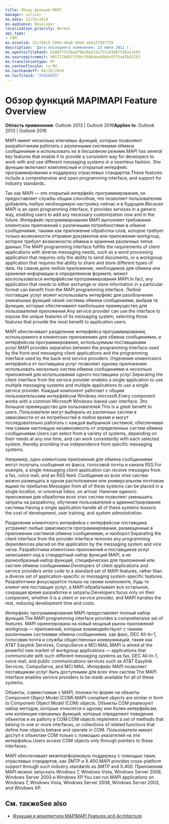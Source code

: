 ```yaml
---
title: Обзор функций MAPI
manager: soliver
ms.date: 11/16/2014
ms.audience: Developer
localization_priority: Normal
api_type:
- COM
ms.assetid: 22cf56c5-2804-40a8-99e6-a6d127897720
description: 'Дата последнего изменения: 23 июля 2011 г.'
ms.openlocfilehash: b1087f5156ad79b20eb31ef55c0388ffd82e1601
ms.sourcegitcommit: 8657170d071f9bcf680aba50b9c07f2a4fb82283
ms.translationtype: MT
ms.contentlocale: ru-RU
ms.lasthandoff: 04/28/2019
ms.locfileid: "33416925"
---
```

# <a name="mapi-feature-overview"></a><span data-ttu-id="851e0-103">Обзор функций MAPI</span><span class="sxs-lookup"><span data-stu-id="851e0-103">MAPI Feature Overview</span></span>
 
<span data-ttu-id="851e0-104">**Область применения**: Outlook 2013 | Outlook 2016</span><span class="sxs-lookup"><span data-stu-id="851e0-104">**Applies to**: Outlook 2013 | Outlook 2016</span></span> 
  
<span data-ttu-id="851e0-105">MAPI имеет несколько ключевых функций, которые позволяют разработчикам работать с различными системами обмена сообщениями и использовать их в бесшовном режиме.</span><span class="sxs-lookup"><span data-stu-id="851e0-105">MAPI has several key features that enable it to provide a consistent way for developers to work with and use different messaging systems in a seamless fashion.</span></span> <span data-ttu-id="851e0-106">Эти функции включают комплексный и открытый интерфейс программирования и поддержку отраслевых стандартов.</span><span class="sxs-lookup"><span data-stu-id="851e0-106">These features include a comprehensive and open programming interface, and support for industry standards.</span></span> 
  
<span data-ttu-id="851e0-107">Так как MAPI — это открытый интерфейс программирования, он предоставляет службы общим способом, что позволяет пользователям добавлять любую необходимую настройку сейчас и в будущем.</span><span class="sxs-lookup"><span data-stu-id="851e0-107">Because MAPI is an open programming interface, it provides services in a generic way, enabling users to add any necessary customization now and in the future.</span></span> <span data-ttu-id="851e0-108">Интерфейс программирования MAPI выполняет требования клиентских приложений с различными потребностями в обмене сообщениями, такими как приложение обработки слов, которое требует только возможности отправки документов или приложения workgroup, которое требует возможности обмена и хранения различных типов данных.</span><span class="sxs-lookup"><span data-stu-id="851e0-108">The MAPI programming interface fulfills the requirements of client applications with diverse messaging needs, such as a word processing application that requires only the ability to send documents, or a workgroup application that requires the ability to share and store different types of data.</span></span> <span data-ttu-id="851e0-109">На самом деле любое приложение, необходимое для обмена или хранения информации в определенном формате, может воспользоваться интерфейсом программирования MAPI.</span><span class="sxs-lookup"><span data-stu-id="851e0-109">In fact, any application that needs to either exchange or store information in a particular format can benefit from the MAPI programming interface.</span></span> <span data-ttu-id="851e0-110">Любой поставщик услуг может использовать интерфейс для разоблачения уникальных функций своей системы обмена сообщениями, выбрав те функции, которые обеспечивают наибольшее преимущество для пользователей приложений.</span><span class="sxs-lookup"><span data-stu-id="851e0-110">Any service provider can use the interface to expose the unique features of its messaging system, selecting those features that provide the most benefit to application users.</span></span>
  
<span data-ttu-id="851e0-111">MAPI обеспечивает разделение интерфейса программирования, используемого в клиентских приложениях для обмена сообщениями, и интерфейсом программирования, используемым поставщиками услуг.</span><span class="sxs-lookup"><span data-stu-id="851e0-111">MAPI provides separation between the programming interface used by the front-end messaging client applications and the programming interface used by the back-end service providers.</span></span> <span data-ttu-id="851e0-112">Отделение клиентского интерфейса от поставщика услуг позволяет одному приложению использовать несколько систем обмена сообщениями и несколько приложений для использования одного поставщика услуг.</span><span class="sxs-lookup"><span data-stu-id="851e0-112">Separating the client interface from the service provider enables a single application to use multiple messaging systems and multiple applications to use a single service provider.</span></span> <span data-ttu-id="851e0-113">Каждый компонент работает с общим пользовательским интерфейсом Windows microsoft.</span><span class="sxs-lookup"><span data-stu-id="851e0-113">Every component works with a common Microsoft Windows-based user interface.</span></span> <span data-ttu-id="851e0-114">Это большое преимущество для пользователей.</span><span class="sxs-lookup"><span data-stu-id="851e0-114">This is a great benefit to users.</span></span> <span data-ttu-id="851e0-115">Пользователи могут выбирать из различных систем в зависимости от их потребностей в любое время и могут последовательно работать с каждой выбранной системой, обеспечивая тем самым настоящую независимость от определенных систем обмена сообщениями.</span><span class="sxs-lookup"><span data-stu-id="851e0-115">Users can select from a variety of systems, depending on their needs at any one time, and can work consistently with each selected system, thereby providing true independence from specific messaging systems.</span></span> 
  
<span data-ttu-id="851e0-116">Например, одно клиентские приложения для обмена сообщениями могут получать сообщения из факса, голосовой почты и канала RSS.</span><span class="sxs-lookup"><span data-stu-id="851e0-116">For example, a single messaging client application can receive messages from a fax, voice mail, and an RSS feed.</span></span> <span data-ttu-id="851e0-117">Сообщения из всех этих систем можно размещать в одном расположении или универсальном почтовом ящике по прибытии.</span><span class="sxs-lookup"><span data-stu-id="851e0-117">Messages from all of these systems can be placed in a single location, or universal Inbox, on arrival.</span></span> <span data-ttu-id="851e0-118">Наличие единого приложения для обработки всех этих систем позволяет уменьшить затраты на разработку, обучение пользователей и администрирование системы.</span><span class="sxs-lookup"><span data-stu-id="851e0-118">Having a single application handle all of these systems lessens the cost of development, user training, and system administration.</span></span> 
  
<span data-ttu-id="851e0-119">Разделение клиентского интерфейса с интерфейсом поставщика устраняет любые зависимости программирования, размещенные в приложении системой обмена сообщениями, и наоборот.</span><span class="sxs-lookup"><span data-stu-id="851e0-119">Separating the client interface from the provider interface removes any programming dependencies placed on the application by the messaging system and vice versa.</span></span> <span data-ttu-id="851e0-120">Разработчики клиентских приложений и поставщиков услуг записывают код в стандартный набор функций MAPI, а не разнообразный набор функций, специфических для приложений или систем обмена сообщениями.</span><span class="sxs-lookup"><span data-stu-id="851e0-120">Developers of client applications and service providers write code to a standard set of MAPI features, rather than a diverse set of application-specific or messaging system-specific features.</span></span> <span data-ttu-id="851e0-121">Разработчики фокусируется только на своем компоненте, будь то клиент или поставщик услуг, а MAPI обрабатывает все остальное, сокращая время разработки и затраты.</span><span class="sxs-lookup"><span data-stu-id="851e0-121">Developers focus only on their component, whether it is a client or service provider, and MAPI handles the rest, reducing development time and costs.</span></span>
  
<span data-ttu-id="851e0-122">Интерфейс программирования MAPI предоставляет полный набор функций.</span><span class="sxs-lookup"><span data-stu-id="851e0-122">The MAPI programming interface provides a comprehensive set of features.</span></span> <span data-ttu-id="851e0-123">MAPI ориентирована на новый мощный рынок приложений workgroup — приложений, которые взаимодействуют с такими различными системами обмена сообщениями, как факс, DEC All-In-1, голосовая почта и службы общественных коммуникаций, такие как AT&T Easylink Services, CompuServe и MCI MAIL.</span><span class="sxs-lookup"><span data-stu-id="851e0-123">MAPI is aimed at the powerful new market of workgroup applications — applications that communicate with such different messaging systems as fax, DEC All-In-1, voice mail, and public communications services such as AT&T Easylink Services, CompuServe, and MCI MAIL.</span></span> <span data-ttu-id="851e0-124">Интерфейс MAPI позволяет поставщикам услуг быть доступными для всех этих систем.</span><span class="sxs-lookup"><span data-stu-id="851e0-124">The MAPI interface enables service providers to be made available for all of these systems.</span></span> 
  
<span data-ttu-id="851e0-125">Объекты, совместимые с MAPI, похожи по форме на объекты Component Object Model (COM).</span><span class="sxs-lookup"><span data-stu-id="851e0-125">MAPI-compliant objects are similar in form to Component Object Model (COM) objects.</span></span> <span data-ttu-id="851e0-126">Объекты COM реализуют набор методов, которые относятся к одному или более интерфейсам, или коллекции связанных функций, которые определяют поведение объектов и их работу в COM.</span><span class="sxs-lookup"><span data-stu-id="851e0-126">COM objects implement a set of methods that belong to one or more interfaces, or collections of related functions that define how objects behave and operate in COM.</span></span> <span data-ttu-id="851e0-127">Пользователи имеют доступ к объектам COM только с помощью указателей на эти интерфейсы.</span><span class="sxs-lookup"><span data-stu-id="851e0-127">Users access COM objects only through pointers to these interfaces.</span></span>
  
<span data-ttu-id="851e0-128">MAPI обеспечивает межплатформовую поддержку с помощью таких отраслевых стандартов, как SMTP и X.400.</span><span class="sxs-lookup"><span data-stu-id="851e0-128">MAPI provides cross-platform support through such industry standards as SMTP and X.400.</span></span> <span data-ttu-id="851e0-129">Приложения MAPI можно запускать Windows 7, Windows Vista, Windows Server 2008, Windows Server 2003 и Windows XP.</span><span class="sxs-lookup"><span data-stu-id="851e0-129">You can run MAPI applications on Windows 7, Windows Vista, Windows Server 2008, Windows Server 2003, and Windows XP.</span></span> 
  
## <a name="see-also"></a><span data-ttu-id="851e0-130">См. также</span><span class="sxs-lookup"><span data-stu-id="851e0-130">See also</span></span>

- [<span data-ttu-id="851e0-131">Функции и архитектура MAPI</span><span class="sxs-lookup"><span data-stu-id="851e0-131">MAPI Features and Architecture</span></span>](mapi-features-and-architecture.md)

